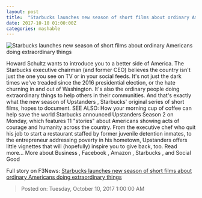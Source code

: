 ```yaml
---
layout: post
title:  "Starbucks launches new season of short films about ordinary Americans doing extraordinary things"
date: 2017-10-10 01:00:00Z
categories: mashable
---
```


![Starbucks launches new season of short films about ordinary Americans doing extraordinary things](https://i.amz.mshcdn.com/WDMXfGmq2MyDtSCecEkrrMJPjWE=/1200x630/2017%2F10%2F10%2Fa5%2F0caa77e2d29b4f3d86dc173618837283.1bc51.jpg)

Howard Schultz wants to introduce you to a better side of America. The Starbucks executive chairman (and former CEO) believes the country isn't just the one you see on TV or in your social feeds. It's not just the dark times we've treaded since the 2016 presidential election, or the hate churning in and out of Washington. It's also the ordinary people doing extraordinary things to help others in their communities. And that's exactly what the new season of Upstanders , Starbucks' original series of short films, hopes to document. SEE ALSO: How your morning cup of coffee can help save the world Starbucks announced Upstanders Season 2 on Monday, which features 11 "stories" about Americans showing acts of courage and humanity across the country. From the executive chef who quit his job to start a restaurant staffed by former juvenile detention inmates, to the entrepreneur addressing poverty in his hometown, Upstanders offers little vignettes that will (hopefully) inspire you to give back, too. Read more... More about Business , Facebook , Amazon , Starbucks , and Social Good


Full story on F3News: [Starbucks launches new season of short films about ordinary Americans doing extraordinary things](http://www.f3nws.com/n/tAmnXB)

> Posted on: Tuesday, October 10, 2017 1:00:00 AM
